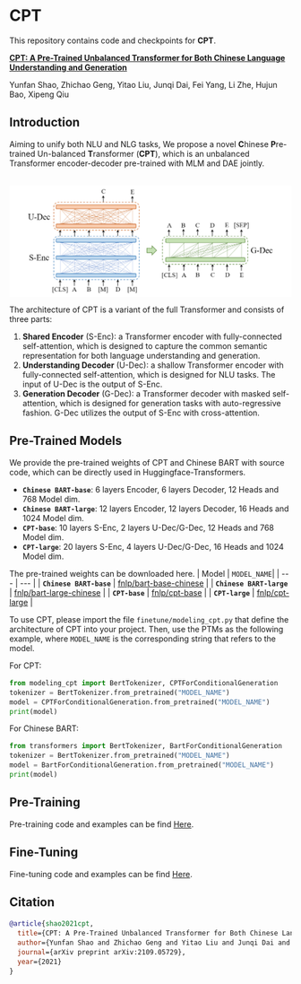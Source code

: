 # CPT

This repository contains code and checkpoints for **CPT**.

[**CPT: A Pre-Trained Unbalanced Transformer for Both Chinese Language Understanding and Generation**](https://arxiv.org/pdf/2109.05729.pdf)

Yunfan Shao, Zhichao Geng, Yitao Liu, Junqi Dai, Fei Yang, Li Zhe, Hujun Bao, Xipeng Qiu

## Introduction

Aiming to unify both NLU and NLG tasks, We propose a novel **C**hinese **P**re-trained Un-balanced **T**ransformer (**CPT**), which is an unbalanced Transformer encoder-decoder pre-trained with MLM and DAE jointly.

<p align="center">
	<br>
 	<img src="./misc\cpt-architecture-v1.png" width = "700" align=center />
	<br>
</p>

The architecture of CPT is a variant of the full Transformer and consists of three parts:

1. **Shared Encoder** (S-Enc): a Transformer encoder with fully-connected self-attention, which is designed to capture the common semantic representation for both language understanding and generation.
2. **Understanding Decoder** (U-Dec): a shallow Transformer encoder with fully-connected self-attention, which is designed for NLU tasks. The input of U-Dec is the output of S-Enc.
3. **Generation Decoder** (G-Dec): a Transformer decoder with masked self-attention, which is designed for generation tasks with auto-regressive fashion. G-Dec utilizes the output of S-Enc with cross-attention.

## Pre-Trained Models
We provide the pre-trained weights of CPT and Chinese BART with source code, which can be directly used in Huggingface-Transformers.

- **`Chinese BART-base`**: 6 layers Encoder, 6 layers Decoder, 12 Heads and 768 Model dim.
- **`Chinese BART-large`**: 12 layers Encoder, 12 layers Decoder, 16 Heads and 1024 Model dim.
- **`CPT-base`**: 10 layers S-Enc, 2 layers U-Dec/G-Dec, 12 Heads and 768 Model dim.
- **`CPT-large`**: 20 layers S-Enc, 4 layers U-Dec/G-Dec, 16 Heads and 1024 Model dim.

The pre-trained weights can be downloaded here.
| Model | `MODEL_NAME`|
| --- | --- |
| **`Chinese BART-base`**  | [fnlp/bart-base-chinese](https://huggingface.co/fnlp/bart-base-chinese) | 
| **`Chinese BART-large`**   | [fnlp/bart-large-chinese](https://huggingface.co/fnlp/bart-large-chinese) |
| **`CPT-base`**   | [fnlp/cpt-base](https://huggingface.co/fnlp/cpt-base) | 
| **`CPT-large`**   | [fnlp/cpt-large](https://huggingface.co/fnlp/cpt-large) |


To use CPT, please import the file `finetune/modeling_cpt.py` that define the architecture of CPT into your project.
Then, use the PTMs as the following example, where `MODEL_NAME` is the corresponding  string that refers to the model.

For CPT:
```python
from modeling_cpt import BertTokenizer, CPTForConditionalGeneration
tokenizer = BertTokenizer.from_pretrained("MODEL_NAME")
model = CPTForConditionalGeneration.from_pretrained("MODEL_NAME")
print(model)
```

For Chinese BART:
```python
from transformers import BertTokenizer, BartForConditionalGeneration
tokenizer = BertTokenizer.from_pretrained("MODEL_NAME")
model = BartForConditionalGeneration.from_pretrained("MODEL_NAME")
print(model)
```

## Pre-Training
Pre-training code and examples can be find [Here](pretrain/README.md).


## Fine-Tuning
Fine-tuning code and examples can be find [Here](finetune/README.md).

## Citation

```bibtex
@article{shao2021cpt,
  title={CPT: A Pre-Trained Unbalanced Transformer for Both Chinese Language Understanding and Generation}, 
  author={Yunfan Shao and Zhichao Geng and Yitao Liu and Junqi Dai and Fei Yang and Li Zhe and Hujun Bao and Xipeng Qiu},
  journal={arXiv preprint arXiv:2109.05729},
  year={2021}
}
```

